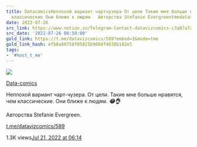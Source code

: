 ```yaml
---
title: DatacomicsНеплохой вариант чартчузера От цели Такие мне больше нравятся чем
  классические Они ближе к людям   Авторства Stefanie Evergreentmedatavizcom
date: 2022-07-26
src_link: https://www.notion.so/Telegram-Contact-datavizcomics-c3a07a7abfe1464f997b59bb85e13622
src_date: '2022-07-26 06:50:00'
gold_link: https://t.me/datavizcomics/589?embed=1&mode=tme
gold_link_hash: efb8a88758f05825b9604f4038b182e5
tags:
- '#host_t_me'
---
```




[*![](https://cdn4.cdn-telegram.org/file/ZYrUawaBV9xMsxbpRiA0Lxtn-fvEnGKGrXDCbOsObmSZLllwcLxGlwZ27Yyl5K9oaqQyoGZjb491_exHYLNclBnIT-UHgwzxShVioT6GFiZKULXgZKgfM0VgeBljLPYBzqZznRTL4OYvxnkqclpYUEBCISQSqsEYmZQ7RGlSUBNlR55tgLVtd0eyPFLmgLPkAhMcPnHprXaNMJ70LfHJUg8U6wrc92OzHQaPzA9oQsT0HRpcH_1_U0G8IZx7IIDkIWaqYFCGLrpIzelJDEhJNw7Bu3RweMbXKhVPEqZoEVMvRvJzPf-j0vau7mlG4KUsKhpEigRsavCoq0t3m5TtOw.jpg)*](https://t.me/datavizcomics)



[Data-comics](https://t.me/datavizcomics)

Неплохой вариант чарт-чузера. От цели. Такие мне больше нравятся, чем классические. Они ближе к людям. ***😂******👌***  
  
Авторства Stefanie Evergreen.

[t.me/datavizcomics/589](https://t.me/datavizcomics/589)

1.3K views[Jul 21, 2022 at 06:14](https://t.me/datavizcomics/589)